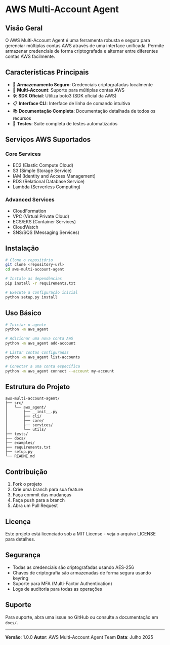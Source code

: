 # AWS Multi-Account Agent

## Visão Geral

O AWS Multi-Account Agent é uma ferramenta robusta e segura para gerenciar múltiplas contas AWS através de uma interface unificada. Permite armazenar credenciais de forma criptografada e alternar entre diferentes contas AWS facilmente.

## Características Principais

- 🔐 **Armazenamento Seguro**: Credenciais criptografadas localmente
- 🔄 **Multi-Account**: Suporte para múltiplas contas AWS
- 🛠️ **SDK Oficial**: Utiliza boto3 (SDK oficial da AWS)
- 📋 **Interface CLI**: Interface de linha de comando intuitiva
- 📚 **Documentação Completa**: Documentação detalhada de todos os recursos
- 🧪 **Testes**: Suite completa de testes automatizados

## Serviços AWS Suportados

### Core Services
- EC2 (Elastic Compute Cloud)
- S3 (Simple Storage Service)
- IAM (Identity and Access Management)
- RDS (Relational Database Service)
- Lambda (Serverless Computing)

### Advanced Services
- CloudFormation
- VPC (Virtual Private Cloud)
- ECS/EKS (Container Services)
- CloudWatch
- SNS/SQS (Messaging Services)

## Instalação

```bash
# Clone o repositório
git clone <repository-url>
cd aws-multi-account-agent

# Instale as dependências
pip install -r requirements.txt

# Execute a configuração inicial
python setup.py install
```

## Uso Básico

```bash
# Iniciar o agente
python -m aws_agent

# Adicionar uma nova conta AWS
python -m aws_agent add-account

# Listar contas configuradas
python -m aws_agent list-accounts

# Conectar a uma conta específica
python -m aws_agent connect --account my-account
```

## Estrutura do Projeto

```
aws-multi-account-agent/
├── src/
│   └── aws_agent/
│       ├── __init__.py
│       ├── cli/
│       ├── core/
│       ├── services/
│       └── utils/
├── tests/
├── docs/
├── examples/
├── requirements.txt
├── setup.py
└── README.md
```

## Contribuição

1. Fork o projeto
2. Crie uma branch para sua feature
3. Faça commit das mudanças
4. Faça push para a branch
5. Abra um Pull Request

## Licença

Este projeto está licenciado sob a MIT License - veja o arquivo LICENSE para detalhes.

## Segurança

- Todas as credenciais são criptografadas usando AES-256
- Chaves de criptografia são armazenadas de forma segura usando keyring
- Suporte para MFA (Multi-Factor Authentication)
- Logs de auditoria para todas as operações

## Suporte

Para suporte, abra uma issue no GitHub ou consulte a documentação em `docs/`.

---

**Versão**: 1.0.0
**Autor**: AWS Multi-Account Agent Team
**Data**: Julho 2025
